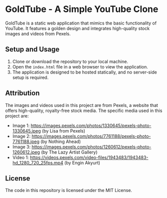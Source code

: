 # GoldTube - A Simple YouTube Clone

GoldTube is a static web application that mimics the basic functionality of YouTube. It features a golden design and integrates high-quality stock images and videos from Pexels.

## Setup and Usage

1. Clone or download the repository to your local machine.
2. Open the `index.html` file in a web browser to view the application.
3. The application is designed to be hosted statically, and no server-side setup is required.

## Attribution

The images and videos used in this project are from Pexels, a website that offers high-quality, royalty-free stock media. The specific media used in this project are:

* Image 1: https://images.pexels.com/photos/1330645/pexels-photo-1330645.jpeg (by Lisa from Pexels)
* Image 2: https://images.pexels.com/photos/7761188/pexels-photo-7761188.jpeg (by Nothing Ahead)
* Image 3: https://images.pexels.com/photos/1260612/pexels-photo-1260612.jpeg (by The Lazy Artist Gallery)
* Video 1: https://videos.pexels.com/video-files/1943483/1943483-hd_1280_720_25fps.mp4 (by Engin Akyurt)

## License

The code in this repository is licensed under the MIT License.